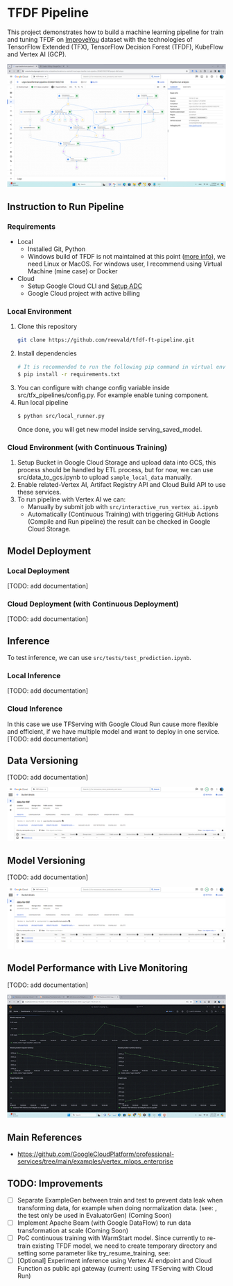 # TFDF Pipeline
This project demonstrates how to build a machine learning pipeline for train and tuning TFDF on [ImproveYou](https://github.com/reevald/improveyou) dataset with the technologies of TensorFlow Extended (TFX), TensorFlow Decision Forest (TFDF), KubeFlow and Vertex AI (GCP).

<p align="center">
  <img src="assets/success-training.png" alt="training-successful" />
</p>

## Instruction to Run Pipeline

### Requirements
- Local
    - Installed Git, Python
    - Windows build of TFDF is not maintained at this point ([more info](https://www.tensorflow.org/decision_forests/installation#windows)), we need Linux or MacOS. For windows user, I recommend using Virtual Machine (mine case) or Docker
- Cloud
    - Setup Google Cloud CLI and [Setup ADC](https://cloud.google.com/docs/authentication/provide-credentials-adc)
    - Google Cloud project with active billing

### Local Environment
1. Clone this repository
    ```bash
    git clone https://github.com/reevald/tfdf-ft-pipeline.git
    ```
2. Install dependencies
    ```bash
    # It is recommended to run the following pip command in virtual environment
    $ pip install -r requirements.txt
    ```
3. You can configure with change config variable inside src/tfx_pipelines/config.py. For example enable tuning component.
4. Run local pipeline
    ```bash
    $ python src/local_runner.py
    ```
    Once done, you will get new model inside serving_saved_model.

### Cloud Environment (with Continuous Training)

1. Setup Bucket in Google Cloud Storage and upload data into GCS, this process should be handled by ETL process, but for now, we can use src/data_to_gcs.ipynb to
upload `sample_local_data` manually.
2. Enable related-Vertex AI, Artifact Registry API and Cloud Build API to use these services.
3. To run pipeline with Vertex AI we can:
    - Manually by submit job with `src/interactive_run_vertex_ai.ipynb`
    - Automatically (Continuous Training) with triggering GitHub Actions (Compile and Run pipeline) the result can be checked in Google Cloud Storage.

## Model Deployment

### Local Deployment
[TODO: add documentation]

### Cloud Deployment (with Continuous Deployment)
[TODO: add documentation]

## Inference
To test inference, we can use `src/tests/test_prediction.ipynb`.
### Local Inference
[TODO: add documentation]
### Cloud Inference

In this case we use TFServing with Google Cloud Run cause more flexible and efficient, if we have multiple model and want to deploy in one service.
[TODO: add documentation]

## Data Versioning
[TODO: add documentation]
<p align="center">
  <img src="assets/data-versioning.png" alt="data-versioning" />
</p>

## Model Versioning
[TODO: add documentation]
<p align="center">
  <img src="assets/model-versioning.png" alt="model-versioning" />
</p>


## Model Performance with Live Monitoring
[TODO: add documentation]
<p align="center">
  <img src="monitoring/demo.gif" alt="demo-prometheus" />
</p>

## Main References
- https://github.com/GoogleCloudPlatform/professional-services/tree/main/examples/vertex_mlops_enterprise

## TODO: Improvements
- [ ] Separate ExampleGen between train and test to prevent data leak when transforming data, for example when doing normalization data. (see: ,
the test only be used in EvaluatorGen) (Coming Soon)
- [ ] Implement Apache Beam (with Google DataFlow) to run data transformation at scale (Coming Soon)
- [ ] PoC continuous training with WarmStart model. Since currently to re-train existing TFDF model, we need to create temporary directory and setting some parameter like try_resume_training, see:
- [ ] [Optional] Experiment inference using Vertex AI endpoint and Cloud Function as public api gateway (current: using TFServing with Cloud Run)